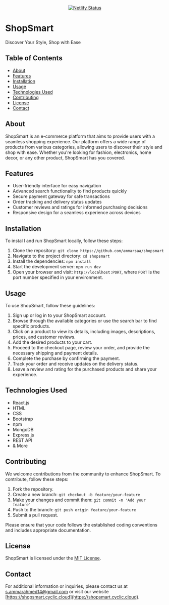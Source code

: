 <center>

[![Netlify Status](https://api.netlify.com/api/v1/badges/8622a67a-603b-4385-afe5-5b4fb95f72f0/deploy-status)](https://app.netlify.com/sites/famous-concha-6adf81/deploys)

</center>

# ShopSmart

Discover Your Style, Shop with Ease

## Table of Contents

- [About](#about)
- [Features](#features)
- [Installation](#installation)
- [Usage](#usage)
- [Technologies Used](#technologies-used)
- [Contributing](#contributing)
- [License](#license)
- [Contact](#contact)

## About

ShopSmart is an e-commerce platform that aims to provide users with a seamless shopping experience. Our platform offers a wide range of products from various categories, allowing users to discover their style and shop with ease. Whether you're looking for fashion, electronics, home decor, or any other product, ShopSmart has you covered.

## Features

- User-friendly interface for easy navigation
- Advanced search functionality to find products quickly
- Secure payment gateway for safe transactions
- Order tracking and delivery status updates
- Customer reviews and ratings for informed purchasing decisions
- Responsive design for a seamless experience across devices

## Installation

To instal
l and run ShopSmart locally, follow these steps:

1. Clone the repository: `git clone https://github.com/ammarsaa/shopsmart`
2. Navigate to the project directory: `cd shopsmart`
3. Install the dependencies: `npm install`
4. Start the development server: `npm run dev`
5. Open your browser and visit: `http://localhost:PORT`, where `PORT` is the port number specified in your environment.

## Usage

To use ShopSmart, follow these guidelines:

1. Sign up or log in to your ShopSmart account.
2. Browse through the available categories or use the search bar to find specific products.
3. Click on a product to view its details, including images, descriptions, prices, and customer reviews.
4. Add the desired products to your cart.
5. Proceed to the checkout page, review your order, and provide the necessary shipping and payment details.
6. Complete the purchase by confirming the payment.
7. Track your order and receive updates on the delivery status.
8. Leave a review and rating for the purchased products and share your experience.

## Technologies Used

- React.js
- HTML
- CSS
- Bootstrap
- npm
- MongoDB
- Express.js
- REST API
- & More

## Contributing

We welcome contributions from the community to enhance ShopSmart. To contribute, follow these steps:

1. Fork the repository.
2. Create a new branch: `git checkout -b feature/your-feature`
3. Make your changes and commit them: `git commit -m 'Add your feature'`
4. Push to the branch: `git push origin feature/your-feature`
5. Submit a pull request.

Please ensure that your code follows the established coding conventions and includes appropriate documentation.

## License

ShopSmart is licensed under the [MIT License](LICENSE).

## Contact

For additional information or inquiries, please contact us at s.ammarahmed14@gmail.com or visit our website [https://shopsmart.cyclic.cloud](https://shopsmart.cyclic.cloud).
